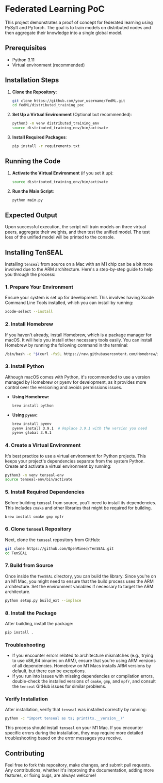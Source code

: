 

# Federated Learning PoC

This project demonstrates a proof of concept for federated learning using PySyft and PyTorch. The goal is to train models on distributed nodes and then aggregate their knowledge into a single global model.

## Prerequisites

- Python 3.11
- Virtual environment (recommended)

## Installation Steps

1. **Clone the Repository**:
   ```bash
   git clone https://github.com/your_username/fedML.git
   cd fedML/distributed_training_poc
   ```

2. **Set Up a Virtual Environment** (Optional but recommended):
   ```bash
   python3 -m venv distributed_training_env
   source distributed_training_env/bin/activate
   ```

3. **Install Required Packages**:
   ```bash
   pip install -r requirements.txt
   ```

## Running the Code

1. **Activate the Virtual Environment** (if you set it up):
   ```bash
   source distributed_training_env/bin/activate
   ```

2. **Run the Main Script**:
   ```bash
   python main.py
   ```

## Expected Output

Upon successful execution, the script will train models on three virtual peers, aggregate their weights, and then test the unified model. The test loss of the unified model will be printed to the console.

## Installing TenSEAL

Installing `tenseal` from source on a Mac with an M1 chip can be a bit more involved due to the ARM architecture. Here's a step-by-step guide to help you through the process:

### 1. Prepare Your Environment

Ensure your system is set up for development. This involves having Xcode Command Line Tools installed, which you can install by running:

```sh
xcode-select --install
```

### 2. Install Homebrew

If you haven't already, install Homebrew, which is a package manager for macOS. It will help you install other necessary tools easily. You can install Homebrew by running the following command in the terminal:

```sh
/bin/bash -c "$(curl -fsSL https://raw.githubusercontent.com/Homebrew/install/HEAD/install.sh)"
```

### 3. Install Python

Although macOS comes with Python, it's recommended to use a version managed by Homebrew or pyenv for development, as it provides more control over the versioning and avoids permissions issues.

- **Using Homebrew:**

  ```sh
  brew install python
  ```

- **Using `pyenv`:**

  ```sh
  brew install pyenv
  pyenv install 3.9.1  # Replace 3.9.1 with the version you need
  pyenv global 3.9.1
  ```

### 4. Create a Virtual Environment

It's best practice to use a virtual environment for Python projects. This keeps your project's dependencies separate from the system Python. Create and activate a virtual environment by running:

```sh
python3 -m venv tenseal-env
source tenseal-env/bin/activate
```

### 5. Install Required Dependencies

Before building `tenseal` from source, you'll need to install its dependencies. This includes `cmake` and other libraries that might be required for building.

```sh
brew install cmake gmp mpfr
```

### 6. Clone `tenseal` Repository

Next, clone the `tenseal` repository from GitHub:

```sh
git clone https://github.com/OpenMined/TenSEAL.git
cd TenSEAL
```

### 7. Build from Source

Once inside the `TenSEAL` directory, you can build the library. Since you're on an M1 Mac, you might need to ensure that the build process uses the ARM architecture. Set the environment variables if necessary to target the ARM architecture.

```sh
python setup.py build_ext --inplace
```

### 8. Install the Package

After building, install the package:

```sh
pip install .
```

### Troubleshooting

- If you encounter errors related to architecture mismatches (e.g., trying to use x86_64 binaries on ARM), ensure that you're using ARM versions of all dependencies. Homebrew on M1 Macs installs ARM versions by default, but there can be exceptions.
- If you run into issues with missing dependencies or compilation errors, double-check the installed versions of `cmake`, `gmp`, and `mpfr`, and consult the `tenseal` GitHub issues for similar problems.

### Verify Installation

After installation, verify that `tenseal` was installed correctly by running:

```sh
python -c "import tenseal as ts; print(ts.__version__)"
```

This process should install `tenseal` on your M1 Mac. If you encounter specific errors during the installation, they may require more detailed troubleshooting based on the error messages you receive.


## Contributing

Feel free to fork this repository, make changes, and submit pull requests. Any contributions, whether it's improving the documentation, adding more features, or fixing bugs, are always welcome!